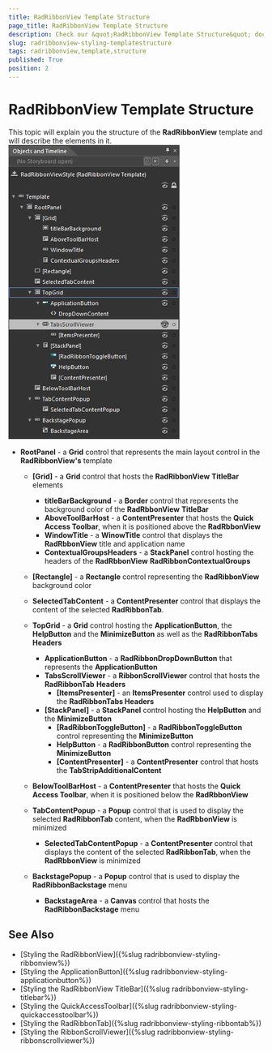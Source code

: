 ```yaml
---
title: RadRibbonView Template Structure
page_title: RadRibbonView Template Structure
description: Check our &quot;RadRibbonView Template Structure&quot; documentation article for the RadRibbonView {{ site.framework_name }} control.
slug: radribbonview-styling-templatestructure
tags: radribbonview,template,structure
published: True
position: 2
---
```


# RadRibbonView Template Structure

This topic will explain you the structure of the __RadRibbonView__ template and will describe the elements in it.
![WPF RadRibbonView  ](images/RibbonView_Styling_TemplateStructure.png)

* __RootPanel__ - a __Grid__ control that represents the main layout control in the __RadRibbonView's__ template						

	* __[Grid]__ - a __Grid__ control that hosts the __RadRibbonView__ __TitleBar__ elements
		* __titleBarBackground__ - a __Border__ control that represents the background color of the __RadRbbonView__ __TitleBar__
		* __AboveToolBarHost__ - a __ContentPresenter__ that hosts the __Quick Access Toolbar__, when it is positioned above the __RadRbbonView__
		* __WindowTitle__ - a __WinowTitle__ control that displays the __RadRbbonView__ title and application name
		* __ContextualGroupsHeaders__ - a __StackPanel__ control hosting the headers of the __RadRbbonView__ __RadRibbonContextualGroups__
		
	* __[Rectangle]__ - a __Rectangle__ control representing the __RadRibbonView__ background color								

	* __SelectedTabContent__ - a __ContentPresenter__ control that displays the content of the selected __RadRibbonTab__.							

	* __TopGrid__ - a __Grid__ control hosting the __ApplicationButton__, the __HelpButton__ and the __MinimizeButton__ as well as the __RadRibbonTabs__ __Headers__
	
		* __ApplicationButton__ - a __RadRibbonDropDownButton__ that represents the __ApplicationButton__
		* __TabsScrollViewer__ - a __RibbonScrollViewer__ control that hosts the __RadRibbonTab__ __Headers__		
			* __[ItemsPresenter]__ - an __ItemsPresenter__ control used to display the __RadRibbonTabs Headers__
		* __[StackPanel]__ - a __StackPanel__ control hosting the __HelpButton__ and the __MinimizeButton__		
			* __[RadRibbonToggleButton]__ - a __RadRibbonToggleButton__ control representing the __MinimizeButton__
			* __HelpButton__ - a __RadRibbonButton__ control representing the __MinimizeButton__
			* __[ContentPresenter]__ - a __ContentPresenter__ control that hosts the __TabStripAdditionalContent__
	* __BelowToolBarHost__ - a __ContentPresenter__ that hosts the __Quick Access Toolbar__, when it is positioned below the __RadRbbonView__
	* __TabContentPopup__ - a __Popup__ control that is used to display the selected __RadRibbonTab__ content, when the __RadRbbonView__ is minimized								
		* __SelectedTabContentPopup__ - a __ContentPresenter__ control that displays the content of the selected __RadRibbonTab__, when the __RadRbbonView__ is minimized
	* __BackstagePopup__ - a __Popup__ control that is used to display the __RadRibbonBackstage__ menu
		* __BackstageArea__ - a __Canvas__ control that hosts the __RadRibbonBackstage__ menu									

## See Also
 * [Styling the RadRibbonView]({%slug radribbonview-styling-ribbonview%})
 * [Styling the ApplicationButton]({%slug radribbonview-styling-applicationbutton%})
 * [Styling the RadRibbonView TitleBar]({%slug radribbonview-styling-titlebar%})
 * [Styling the QuickAccessToolbar]({%slug radribbonview-styling-quickaccesstoolbar%})
 * [Styling the RadRibbonTab]({%slug radribbonview-styling-ribbontab%})
 * [Styling the RibbonScrollViewer]({%slug radribbonview-styling-ribbonscrollviewer%})